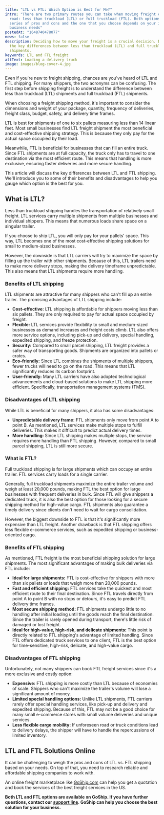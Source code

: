 ```yaml
---
title: "LTL vs FTL: Which Option is Best for Me?"
intro: "There are two primary routes you can take when moving freight on the
  road: less than truckload (LTL) or full truckload (FTL). Both options have a
  series of pros and cons and the one that you choose depends on your individual
  business needs"
postedAt: "1648740478077"
news: false
description: Deciding how to move your freight is a crucial decision. Discover
  the key differences between less than truckload (LTL) and full truckload (FTL)
  shipments.
keywords: LTL and FTL freight
altText: Loading a delivery truck
image: images/blog-cover-4.jpg
---
```

Even if you're new to freight shipping, chances are you've heard of LTL and FTL shipping. For many shippers, the two acronyms can be confusing. The first step before shipping freight is to understand the difference between less than truckload (LTL) shipments and full truckload (FTL) shipments. 

When choosing a freight shipping method, it's important to consider the dimensions and weight of your package, quantity, frequency of deliveries, freight class, budget, safety, and delivery time frames.  

LTL is best for shipments of one to six pallets measuring less than 14 linear feet. Most small businesses find LTL freight shipment the most beneficial and cost-effective shipping strategy. This is because they only pay for the actual space occupied by their load.   

Meanwhile, FTL is beneficial for businesses that can fill an entire truck. Since FTL shipments are at full capacity, the truck only has to travel to one destination via the most efficient route. This means that handling is more exclusive, ensuring faster deliveries and more secure handling.  

This article will discuss the key differences between LTL and FTL shipping. We'll introduce you to some of their benefits and disadvantages to help you gauge which option is the best for you.  

## What is LTL?  

Less than truckload shipping handles the transportation of relatively small freight. LTL services carry multiple shipments from multiple businesses and individual shippers. This means that numerous loads share space on a singular trailer.  

If you choose to ship LTL, you will only pay for your pallets' space. This way, LTL becomes one of the most cost-effective shipping solutions for small to medium-sized businesses.  

However, the downside is that LTL carriers will try to maximize the space by filling up the trailer with other shipments. Because of this, LTL trailers need to make more delivery stops, making the delivery timeframe unpredictable. This also means that LTL shipments require more handling.  

### Benefits of LTL shipping  

LTL shipments are attractive for many shippers who can't fill up an entire trailer. The promising advantages of LTL shipping include:  

* **Cost-effective:** LTL shipping is affordable for shippers moving less than six pallets. They are only required to pay for actual space occupied by freight.  
* **Flexible:** LTL services provide flexibility to small and medium-sized businesses as demand increases and freight costs climb. LTL also offers more service options, including pick-up and delivery, special handling, expedited shipping, and freeze protection.  
* **Security:** Compared to small parcel shipping, LTL freight provides a safer way of transporting goods. Shipments are organized into pallets or crates.  
* **Eco-friendly:** Since LTL combines the shipments of multiple shippers, fewer trucks will need to go on the road. This means that LTL significantly reduces its carbon footprint.  
* **User-friendly:** Many LTL carriers have also adopted technological advancements and cloud-based solutions to make LTL shipping more efficient. Specifically, transportation management systems (TMS). 

### Disadvantages of LTL shipping  

While LTL is beneficial for many shippers, it also has some disadvantages:  

* **Unpredictable delivery frame:** FTL shipments only move from point A to point B. As mentioned, LTL services make multiple stops to fulfill deliveries. This makes it difficult to predict actual delivery times.  
* **More handling:** Since LTL shipping makes multiple stops, the service requires more handling than FTL shipping. However, compared to small parcel shipping, LTL is still more secure.  

### What is FTL?  

Full truckload shipping is for large shipments which can occupy an entire trailer. FTL services carry loads for a single carrier.  

Generally, full truckload shipments maximize the entire trailer volume and weigh at least 20,000 pounds, making FTL the best option for large businesses with frequent deliveries in bulk. Since FTL will give shippers a dedicated truck, it is also the best option for those looking for a secure shipping method for high-value cargo. FTL shipments also guarantee a timely delivery since clients don't need to wait for cargo consolidation.  

However, the biggest downside to FTL is that it's significantly more expensive than LTL freight. Another drawback is that FTL shipping offers less flexible e-commerce services, such as expedited shipping or business-oriented cargo.  

### Benefits of FTL shipping  

As mentioned, FTL freight is the most beneficial shipping solution for large shipments. The most significant advantages of making bulk deliveries via FTL include:  

* **Ideal for large shipments:** FTL is cost-effective for shippers with more than six pallets or loads that weigh more than 20,000 pounds.  
* **Fast and efficient shipping:** FTL services take the quickest and most efficient route to their final destination. Since FTL travels directly from point A to point B with no stops or detours, it's easy to predict FTL delivery time frames.   
* **Most secure shipping method:** FTL shipments undergo little to no handling after initial loading until the goods reach the final destination. Since the trailer is rarely opened during transport, there's little risk of damaged or lost freight.  
* **Ideal for high-value, high-risk, and delicate shipments:** This point is directly related to FTL shipping's advantage of limited handling. Since FTL offers dedicated truck services to one client, FTL is the best option for time-sensitive, high-risk, delicate, and high-value cargo.  

### Disadvantages of FTL shipping  

Unfortunately, not many shippers can book FTL freight services since it's a more exclusive and costly option:  

* **Expensive:** FTL shipping is more costly than LTL because of economies of scale. Shippers who can't maximize the trailer's volume will lose a significant amount of money.  
* **Limited special handling options:** Unlike LTL shipments, FTL carriers rarely offer special handling services, like pick-up and delivery and expedited shipping. Because of this, FTL may not be a good choice for many small e-commerce stores with small volume deliveries and unique services.   
* **Less flexible cargo mobility:** If unforeseen road or truck conditions lead to delivery delays, the shipper will have to handle the repercussions of limited inventory.  

## LTL and FTL Solutions Online  

It can be challenging to weigh the pros and cons of LTL vs. FTL shipping based on your needs. On top of that, you need to research reliable and affordable shipping companies to work with.  

An online freight marketplace like [GoShip.com](http://goship.com/) can help you get a quotation and book the services of the best freight services in the US. 

**Both LTL and FTL options are available on GoShip. If you have further questions, contact our [support line](https://www.goship.com/contact). GoShip can help you choose the best solution for your business.**